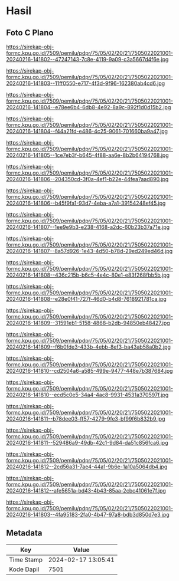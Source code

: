 # Hasil

## Foto C Plano

https://sirekap-obj-formc.kpu.go.id/7509/pemilu/pdpr/75/05/02/20/21/7505022021001-20240216-141802--47247143-7c8e-4119-9a09-c3a5667d4f6e.jpg

https://sirekap-obj-formc.kpu.go.id/7509/pemilu/pdpr/75/05/02/20/21/7505022021001-20240216-141803--11ff0550-e717-4f3d-9f96-162380ab4cd6.jpg

https://sirekap-obj-formc.kpu.go.id/7509/pemilu/pdpr/75/05/02/20/21/7505022021001-20240216-141804--e78ee6b4-6db8-4e92-8a9c-892f1d0d15b2.jpg

https://sirekap-obj-formc.kpu.go.id/7509/pemilu/pdpr/75/05/02/20/21/7505022021001-20240216-141804--f44a21fd-e486-4c25-9061-701660ba9a47.jpg

https://sirekap-obj-formc.kpu.go.id/7509/pemilu/pdpr/75/05/02/20/21/7505022021001-20240216-141805--1ce7eb3f-b645-4f88-aa6e-8b2b64194768.jpg

https://sirekap-obj-formc.kpu.go.id/7509/pemilu/pdpr/75/05/02/20/21/7505022021001-20240216-141806--204350cd-3f0a-4ef1-b22e-44fea7aad890.jpg

https://sirekap-obj-formc.kpu.go.id/7509/pemilu/pdpr/75/05/02/20/21/7505022021001-20240216-141806--b45f9fa1-93d7-4eba-a7a1-39154248ef45.jpg

https://sirekap-obj-formc.kpu.go.id/7509/pemilu/pdpr/75/05/02/20/21/7505022021001-20240216-141807--1ee9e9b3-e238-4168-a2dc-60b23b37a71e.jpg

https://sirekap-obj-formc.kpu.go.id/7509/pemilu/pdpr/75/05/02/20/21/7505022021001-20240216-141807--8a57d926-1e43-4d50-b78d-29ed249ed46d.jpg

https://sirekap-obj-formc.kpu.go.id/7509/pemilu/pdpr/75/05/02/20/21/7505022021001-20240216-141808--436c215b-b6c5-4e4c-80e1-e83f268fbb5b.jpg

https://sirekap-obj-formc.kpu.go.id/7509/pemilu/pdpr/75/05/02/20/21/7505022021001-20240216-141808--e28e0f41-727f-46d0-b4d8-7618921781ca.jpg

https://sirekap-obj-formc.kpu.go.id/7509/pemilu/pdpr/75/05/02/20/21/7505022021001-20240216-141809--31591eb1-5158-4868-b2db-94850eb48427.jpg

https://sirekap-obj-formc.kpu.go.id/7509/pemilu/pdpr/75/05/02/20/21/7505022021001-20240216-141809--f6b0fde3-433b-4ebb-8ef3-ba43ab58a0b2.jpg

https://sirekap-obj-formc.kpu.go.id/7509/pemilu/pdpr/75/05/02/20/21/7505022021001-20240216-141810--cd2504a6-a585-499e-9477-448e7b387684.jpg

https://sirekap-obj-formc.kpu.go.id/7509/pemilu/pdpr/75/05/02/20/21/7505022021001-20240216-141810--ecd5c0e5-34a4-4ac8-9931-4531a370597f.jpg

https://sirekap-obj-formc.kpu.go.id/7509/pemilu/pdpr/75/05/02/20/21/7505022021001-20240216-141811--b78dee03-ff57-4279-9fe3-bf99f6b832b9.jpg

https://sirekap-obj-formc.kpu.go.id/7509/pemilu/pdpr/75/05/02/20/21/7505022021001-20240216-141811--529486a9-49db-42c1-9d84-da51c856fca6.jpg

https://sirekap-obj-formc.kpu.go.id/7509/pemilu/pdpr/75/05/02/20/21/7505022021001-20240216-141812--2cd56a31-7ae4-44a1-9b6e-1a10a5064db4.jpg

https://sirekap-obj-formc.kpu.go.id/7509/pemilu/pdpr/75/05/02/20/21/7505022021001-20240216-141812--afe5651a-bd43-4b43-85aa-2cbc41061e7f.jpg

https://sirekap-obj-formc.kpu.go.id/7509/pemilu/pdpr/75/05/02/20/21/7505022021001-20240216-141803--4fa95183-2fa0-4b47-97a8-bdb3d850d7e3.jpg


## Metadata

| Key        | Value               |
| ---------- | ------------------- |
| Time Stamp | 2024-02-17 13:05:41 |
| Kode Dapil | 7501                |



